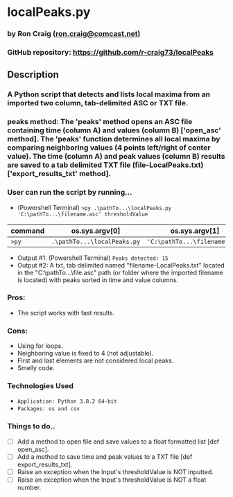 # localPeaks.py

### by Ron Craig (ron.craig@comcast.net)
### GitHub repository: https://github.com/r-craig73/localPeaks

## Description
###  A Python script that detects and lists local maxima from an imported two column, tab-delimited ASC or TXT file.

### peaks method: The 'peaks' method opens an ASC file containing time (column A) and values (column B) ['open_asc' method]. The 'peaks' function determines all local maxima by comparing neighboring values (4 points left/right of center value).  The time (column A) and peak values (column B) results are saved to a tab delimited TXT file (file-LocalPeaks.txt) ['export_results_txt' method].

### User can run the script by running...
* (Powershell Terminal) ```>py .\pathTo...\localPeaks.py 'C:\pathTo...\filename.asc' thresholdValue```

command | os.sys.argv[0] | os.sys.argv[1] | os.sys.argv[2]
------- | -------------- | -------------- | --------------
```>py``` | ```.\pathTo...\localPeaks.py``` | ```'C:\pathTo...\filename.asc'``` | ```thresholdValue```
* Output #1: (Powershell Terminal) ```Peaks detected: 15```
* Output #2: A txt, tab delimited named "filename-LocalPeaks.txt" located in the "C:\pathTo...\file.asc" path (or folder where the imported filename is located) with peaks sorted in time and value columns.

### Pros:
* The script works with fast results.

### Cons:
* Using for loops.
* Neighboring value is fixed to 4 (not adjustable).
* First and last elements are not considered local peaks.
* Smelly code.

### Technologies Used
* ```Application: Python 3.8.2 64-bit```
* ```Packages: os and csv```

### Things to do..
- [ ] Add a method to open file and save values to a float formatted list [def open_asc].
- [ ] Add a method to save time and peak values to a TXT file [def export_results_txt].
- [ ] Raise an exception when the Input's thresholdValue is NOT inputted.
- [ ] Raise an exception when the Input's thresholdValue is NOT a float number.
